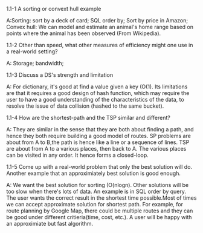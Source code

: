 1.1-1 A sorting or convext hull example

A:Sorting: sort by a deck of card; SQL order by; Sort by price in Amazon;
Convex hull: We can model and estimate an animal's home range based on points where the animal 
has been observed (From Wikipedia).

1.1-2 Other than speed, what other measures of efficiency might one use in a real-world setting?

A: Storage; bandwidth;

1.1-3 Discuss a DS's strength and limitation

A: For dictionary, it's good at find a value given a key (O(1). 
Its limitations are that it requires a good design of hash function, which may require the user to have a good understanding of the characteristics of the data, to resolve the issue of data collision (hashed 
to the same bucket).

1.1-4 How are the shortest-path and the TSP similar and different?

A: They are similar in the sense that they are both about finding a path, and hence they both require building
a good model of routes.
SP problems are about from A to B,the path is hence like a line or a sequence of lines.
TSP are about from A to a various places, then back to A. The various places can be visited in any order.
It hence forms a closed-loop.

1.1-5 Come up with a real-world problem that only the best solution will do. Another example that an approximiately
best solution is good enough.

A: We want the best solution for sorting (O(nlogn). Other solutions will be too slow when there's lots of data. An example is in SQL order by query. The user wants the correct result in the shortest time possible.Most of times we can accept approximate solution for shortest path. For example, for route planning by Google Map, there could be multiple routes and they can be good under different critieria(time, cost, etc.). A user will be happy with an approximiate but fast algorithm.
